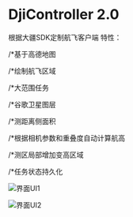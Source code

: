 # DjiController 2.0
根据大疆SDK定制航飞客户端
特性：

/*基于高德地图

/*绘制航飞区域

/*大范围任务

/*谷歌卫星图层

/*测距离侧面积

/*根据相机参数和重叠度自动计算航高

/*测区局部增加变高区域

/*任务状态持久化


![界面UI1](https://github.com/luoyuzhao/DjiController/blob/master/Screenshot_01.png)

![界面UI2](https://github.com/luoyuzhao/DjiController/blob/master/Screenshot_02.png)
